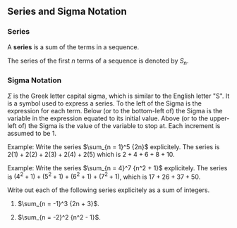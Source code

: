 Series and Sigma Notation
-------

### Series

A **series** is a sum of the terms in a sequence.

The series of the first $n$ terms of a sequence is denoted by $S_n$.


### Sigma Notation

$\Sigma$ is the Greek letter capital sigma, which is similar to the English letter "S". It is a symbol used to express a series. To the left of the Sigma is the expression for each term. Below (or to the bottom-left of) the Sigma is the variable in the expression equated to its initial value. Above (or to the upper-left of) the Sigma is the value of the variable to stop at. Each increment is assumed to be 1. 

Example: Write the series $\sum_{n = 1}^5 {2n}$ explicitely.
The series is $2(1) + 2(2) + 2(3) + 2(4) + 2(5)$ which is $2 + 4 + 6 + 8 + 10$.


Example: Write the series $\sum_{n = 4}^7 {n^2 + 1}$ explicitely.
The series is $(4^2 + 1) + (5^2 + 1) + (6^2 + 1) + (7^2 + 1)$, which is $17 + 26 + 37 + 50$.


Write out each of the following series explicitely as a sum of integers.

1. $\sum_{n = -1}^3 {2n + 3}$.
 
2. $\sum_{n = -2}^2 {n^2 - 1}$.